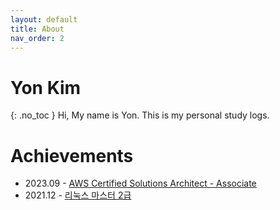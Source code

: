 ```yaml
---
layout: default
title: About
nav_order: 2
---
```


# Yon Kim
{: .no_toc }
Hi, My name is Yon. This is my personal study logs.

# Achievements
- 2023.09 - [AWS Certified Solutions Architect - Associate](https://aws.amazon.com/ko/certification/certified-solutions-architect-associate/)
- 2021.12 - [리눅스 마스터 2급](https://www.ihd.or.kr/introducesubject1.do)


